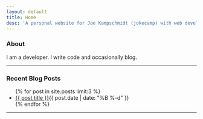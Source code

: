 ```yaml
---
layout: default
title: Home
desc: 'A personal website for Joe Kampschmidt (jokecamp) with web development blogs and projects. I am a developer. I write code and occasionally blog.'
---
```


### About

I am a developer. I write code and occasionally blog.

---

### Recent Blog Posts

<ul class="posts-list">
{% for post in site.posts limit:3 %}
  <li><a href="{{ post.url }}">{{ post.title }}</a><span class="date">{{ post.date | date: "%B %-d"  }}</span></li>
{% endfor %}
</ul>

---
